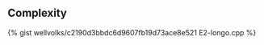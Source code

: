 
<div id="complexity"></div>

## Complexity

{% gist wellvolks/c2190d3bbdc6d9607fb19d73ace8e521 E2-longo.cpp %}

